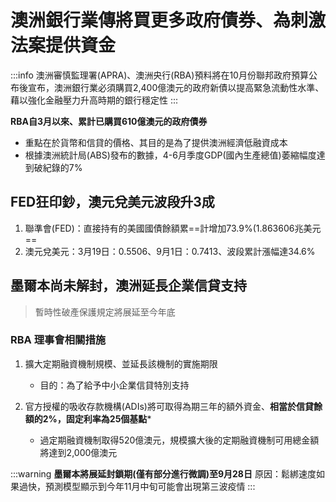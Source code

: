 # 澳洲銀行業傳將買更多政府債券、為刺激法案提供資金

:::info
澳洲審慎監理署(APRA)、澳洲央行(RBA)預料將在10月份聯邦政府預算公布後宣布，澳洲銀行業必須購買2,400億澳元的政府新債以提高緊急流動性水準、藉以強化金融壓力升高時期的銀行穩定性
:::

**RBA自3月以來、累計已購買610億澳元的政府債券**
* 重點在於貨幣和信貸的價格、其目的是為了提供澳洲經濟低融資成本
* 根據澳洲統計局(ABS)發布的數據，4-6月季度GDP(國內生產總值)萎縮幅度達到破紀錄的7%

## FED狂印鈔，澳元兌美元波段升3成

1. 聯準會(FED)：直接持有的美國國債餘額累==計增加73.9%(1.863606兆美元==
2. 澳元兌美元：3月19日：0.5506、9月1日：0.7413、波段累計漲幅達34.6%

## 墨爾本尚未解封，澳洲延長企業信貸支持
>暫時性破產保護規定將展延至今年底

### RBA 理事會相關措施

1. 擴大定期融資機制規模、並延長該機制的實施期限
	* 目的：為了給予中小企業信貸特別支持

2. 官方授權的吸收存款機構(ADIs)將可取得為期三年的額外資金、**相當於信貸餘額的2%，固定利率為25個基點***
	* 過定期融資機制取得520億澳元，規模擴大後的定期融資機制可用總金額將達到2,000億澳元

:::warning
**墨爾本將展延封鎖期(僅有部分進行微調)至9月28日**
原因：鬆綁速度如果過快，預測模型顯示到今年11月中旬可能會出現第三波疫情
:::

